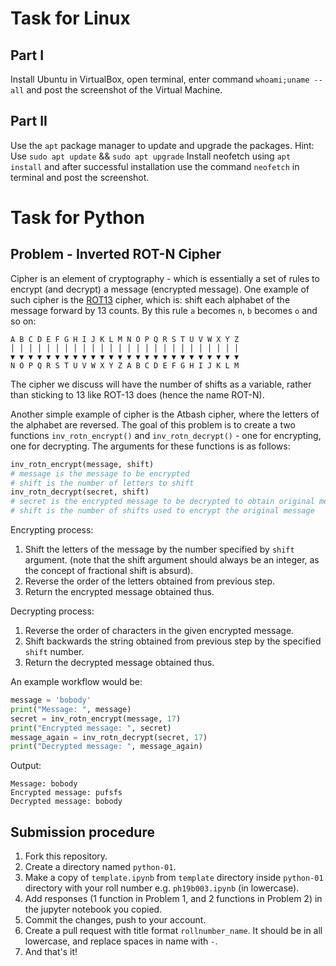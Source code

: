 # Task for Linux

## Part I

Install Ubuntu in VirtualBox, open terminal, enter command `whoami;uname --all` and post the screenshot of the Virtual Machine.

## Part II

Use the `apt` package manager to update and upgrade the packages. Hint: Use `sudo apt update` && `sudo apt upgrade`
Install neofetch using `apt install` and after successful installation use the command `neofetch` in terminal and post the screenshot.

# Task for Python

## Problem - Inverted ROT-N Cipher

Cipher is an element of cryptography - which is essentially a set of rules to
encrypt (and decrypt) a message (encrypted message). One example of such cipher
is the [ROT13](http://practicalcryptography.com/ciphers/classical-era/rot13/)
cipher, which is: shift each alphabet of the message forward by 13 counts. By
this rule `a` becomes `n`, `b` becomes `o` and so on:

```
A B C D E F G H I J K L M N O P Q R S T U V W X Y Z
│ │ │ │ │ │ │ │ │ │ │ │ │ │ │ │ │ │ │ │ │ │ │ │ │ │
▼ ▼ ▼ ▼ ▼ ▼ ▼ ▼ ▼ ▼ ▼ ▼ ▼ ▼ ▼ ▼ ▼ ▼ ▼ ▼ ▼ ▼ ▼ ▼ ▼ ▼
N O P Q R S T U V W X Y Z A B C D E F G H I J K L M
```

The cipher we discuss will have the number of shifts as a variable, rather than
sticking to 13 like ROT-13 does (hence the name ROT-N).

Another simple example of cipher is the Atbash cipher, where the letters of the
alphabet are reversed. The goal of this problem is to create a two functions
`inv_rotn_encrypt()` and `inv_rotn_decrypt()` - one for encrypting, one for
decrypting. The arguments for these functions is as follows:

```python
inv_rotn_encrypt(message, shift)
# message is the message to be encrypted
# shift is the number of letters to shift
inv_rotn_decrypt(secret, shift)
# secret is the encrypted message to be decrypted to obtain original message
# shift is the number of shifts used to encrypt the original message
```

Encrypting process:

1. Shift the letters of the message by the number specified by `shift` argument.
   (note that the shift argument should always be an integer, as the concept of
   fractional shift is absurd).
2. Reverse the order of the letters obtained from previous step.
3. Return the encrypted message obtained thus.

Decrypting process:

1. Reverse the order of characters in the given encrypted message.
2. Shift backwards the string obtained from previous step by the specified
   `shift` number.
3. Return the decrypted message obtained thus.

An example workflow would be:

```python
message = 'bobody'
print("Message: ", message)
secret = inv_rotn_encrypt(message, 17)
print("Encrypted message: ", secret)
message_again = inv_rotn_decrypt(secret, 17)
print("Decrypted message: ", message_again)
```

Output:

```
Message: bobody
Encrypted message: pufsfs
Decrypted message: bobody
```

## Submission procedure

1. Fork this repository.
2. Create a directory named `python-01`.
3. Make a copy of `template.ipynb` from `template` directory inside `python-01` directory
   with your roll number e.g. `ph19b003.ipynb` (in lowercase).
3. Add responses (1 function in Problem 1, and 2 functions in Problem 2) in
   the jupyter notebook you copied.
4. Commit the changes, push to your account.
5. Create a pull request with title format `rollnumber_name`. It should be in
   all lowercase, and replace spaces in name with `-`.
6. And that's it!